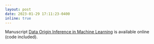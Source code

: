 ```yaml
---
layout: post
date: 2023-01-29 17:11:23-0400
inline: true
---
```


Manuscript [Data Origin Inference in Machine Learning](https://arxiv.org/abs/2211.13416) is available online (code included).
